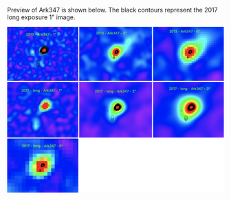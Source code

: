 Preview of Ark347 is shown below. The black contours represent the 2017 long exposure 1" image. 

![Ark347](Ark347.png "Ark347")
